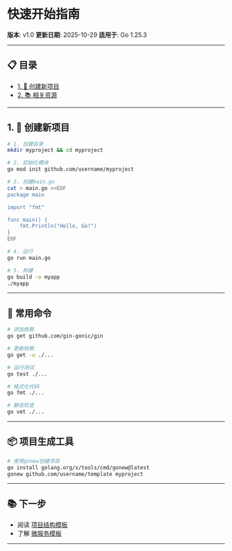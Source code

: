 # 快速开始指南

**版本**: v1.0
**更新日期**: 2025-10-29
**适用于**: Go 1.25.3

---

## 📋 目录

- [1. 🚀 创建新项目](#1-创建新项目)
- [2. 📚 相关资源](#2.-相关资源)

---

## 1. 🚀 创建新项目

```bash
# 1. 创建目录
mkdir myproject && cd myproject

# 2. 初始化模块
go mod init github.com/username/myproject

# 3. 创建main.go
cat > main.go <<EOF
package main

import "fmt"

func main() {
    fmt.Println("Hello, Go!")
}
EOF

# 4. 运行
go run main.go

# 5. 构建
go build -o myapp
./myapp
```

---

## 🔧 常用命令

```bash
# 添加依赖
go get github.com/gin-gonic/gin

# 更新依赖
go get -u ./...

# 运行测试
go test ./...

# 格式化代码
go fmt ./...

# 静态检查
go vet ./...
```

---

## 📦 项目生成工具

```bash
# 使用gonew创建项目
go install golang.org/x/tools/cmd/gonew@latest
gonew github.com/username/template myproject
```

---

## 📚 下一步

- 阅读 [项目结构模板](./01-项目结构模板.md)
- 了解 [微服务模板](./02-微服务模板.md)

---
